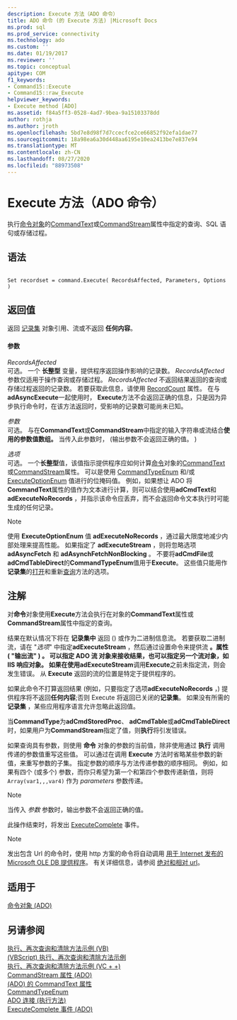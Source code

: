 ```yaml
---
description: Execute 方法（ADO 命令）
title: ADO 命令 (的 Execute 方法) |Microsoft Docs
ms.prod: sql
ms.prod_service: connectivity
ms.technology: ado
ms.custom: ''
ms.date: 01/19/2017
ms.reviewer: ''
ms.topic: conceptual
apitype: COM
f1_keywords:
- Command15::Execute
- Command15::raw_Execute
helpviewer_keywords:
- Execute method [ADO]
ms.assetid: f84a5ff3-0528-4ad7-9bea-9a15103378dd
author: rothja
ms.author: jroth
ms.openlocfilehash: 5bd7e8d98f7d7ccecfce2ce66852f92efa1dae77
ms.sourcegitcommit: 18a98ea6a30d448aa6195e10ea2413be7e837e94
ms.translationtype: MT
ms.contentlocale: zh-CN
ms.lasthandoff: 08/27/2020
ms.locfileid: "88973508"
---
```

# <a name="execute-method-ado-command"></a>Execute 方法（ADO 命令）
执行[命令对象](../../../ado/reference/ado-api/command-object-ado.md)的[CommandText](../../../ado/reference/ado-api/commandtext-property-ado.md)或[CommandStream](../../../ado/reference/ado-api/commandstream-property-ado.md)属性中指定的查询、SQL 语句或存储过程。  
  
## <a name="syntax"></a>语法  
  
```  
  
Set recordset = command.Execute( RecordsAffected, Parameters, Options )  
```  
  
## <a name="return-value"></a>返回值  
 返回 [记录集](../../../ado/reference/ado-api/recordset-object-ado.md) 对象引用、流或不返回 **任何内容**。  
  
#### <a name="parameters"></a>参数  
 *RecordsAffected*  
 可选。 一个 **长整型** 变量，提供程序返回操作影响的记录数。 *RecordsAffected*参数仅适用于操作查询或存储过程。 *RecordsAffected* 不返回结果返回的查询或存储过程返回的记录数。 若要获取此信息，请使用 [RecordCount](../../../ado/reference/ado-api/recordcount-property-ado.md) 属性。 在与**adAsyncExecute**一起使用时， **Execute**方法不会返回正确的信息，只是因为异步执行命令时，在该方法返回时，受影响的记录数可能尚未已知。  
  
 *参数*  
 可选。 与在**CommandText**或**CommandStream**中指定的输入字符串或流结合**使用的参数值数组。** 当传入此参数时， (输出参数不会返回正确的值。 )   
  
 *选项*  
 可选。 一个**长整型**值，该值指示提供程序应如何计算[命令](../../../ado/reference/ado-api/command-object-ado.md)对象的[CommandText](../../../ado/reference/ado-api/commandtext-property-ado.md)或[CommandStream](../../../ado/reference/ado-api/commandstream-property-ado.md)属性。 可以是使用 [CommandTypeEnum](../../../ado/reference/ado-api/commandtypeenum.md) 和/或 [ExecuteOptionEnum](../../../ado/reference/ado-api/executeoptionenum.md) 值进行的位掩码值。 例如，如果想让 ADO 将**CommandText**属性的值作为文本进行计算，则可以结合使用**adCmdText**和**adExecuteNoRecords** ，并指示该命令应丢弃，而不会返回命令文本执行时可能生成的任何记录。  
  
> [!NOTE]
>  使用 **ExecuteOptionEnum** 值 **adExecuteNoRecords** ，通过最大限度地减少内部处理来提高性能。 如果指定了 **adExecuteStream** ，则将忽略选项 **adAsyncFetch** 和 **adAsynchFetchNonBlocking** 。 不要将**adCmdFile**或**adCmdTableDirect**的**CommandTypeEnum**值用于**Execute**。 这些值只能用作**记录集**的[打开](../../../ado/reference/ado-api/open-method-ado-recordset.md)和重新[查询](../../../ado/reference/ado-api/requery-method.md)方法的选项。  
  
## <a name="remarks"></a>注解  
 对**命令**对象使用**Execute**方法会执行在对象的**CommandText**属性或**CommandStream**属性中指定的查询。  
  
 结果在默认情况下将在 **记录集中** 返回 () 或作为二进制信息流。 若要获取二进制流，请在 "*选项*" 中指定**adExecuteStream** ，然后通过设置命令来提供流 **。属性 ( "输出流" ) **。 可以指定 ADO **流** 对象来接收结果，也可以指定另一个流对象，如 IIS 响应对象。 如果在使用**adExecuteStream**调用**Execute**之前未指定流，则会发生错误。 从 **Execute** 返回的流的位置是特定于提供程序的。  
  
 如果此命令不打算返回结果 (例如，只要指定了选项**adExecuteNoRecords** ，) 提供程序将不返回**任何内容**;否则 Execute 将返回已关闭的**记录集**。 如果没有所需的 **记录集** ，某些应用程序语言允许忽略此返回值。  
  
 当**CommandType**为**adCmdStoredProc**、 **adCmdTable**或**adCmdTableDirect**时，如果用户为**CommandStream**指定了值，则**执行**将引发错误。  
  
 如果查询具有参数，则使用 **命令** 对象的参数的当前值，除非使用通过 **执行** 调用传递的参数值重写这些值。 可以通过在调用 **Execute** 方法时省略某些参数的新值，来重写参数的子集。 指定参数的顺序与方法传递参数的顺序相同。 例如，如果有四个 (或多个) 参数，而你只希望为第一个和第四个参数传递新值，则将 `Array(var1,,,var4)` 作为 *parameters* 参数传递。  
  
> [!NOTE]
>  当传入 *参数* 参数时，输出参数不会返回正确的值。  
  
 此操作结束时，将发出 [ExecuteComplete](../../../ado/reference/ado-api/executecomplete-event-ado.md) 事件。  
  
> [!NOTE]
>  发出包含 Url 的命令时，使用 http 方案的命令将自动调用 [用于 Internet 发布的 Microsoft OLE DB 提供程序](../../../ado/guide/appendixes/microsoft-ole-db-provider-for-internet-publishing.md)。 有关详细信息，请参阅 [绝对和相对 url](../../../ado/guide/data/absolute-and-relative-urls.md)。  
  
## <a name="applies-to"></a>适用于  
 [命令对象 (ADO)](../../../ado/reference/ado-api/command-object-ado.md)  
  
## <a name="see-also"></a>另请参阅  
 [执行、再次查询和清除方法示例 (VB) ](../../../ado/reference/ado-api/execute-requery-and-clear-methods-example-vb.md)   
 [ (VBScript) 执行、再次查询和清除方法示例 ](../../../ado/reference/ado-api/execute-requery-and-clear-methods-example-vbscript.md)   
 [执行、再次查询和清除方法示例 (VC + +) ](../../../ado/reference/ado-api/execute-requery-and-clear-methods-example-vc.md)   
 [CommandStream 属性 (ADO) ](../../../ado/reference/ado-api/commandstream-property-ado.md)   
 [ (ADO) 的 CommandText 属性 ](../../../ado/reference/ado-api/commandtext-property-ado.md)   
 [CommandTypeEnum](../../../ado/reference/ado-api/commandtypeenum.md)   
 [ADO 连接 (执行方法) ](../../../ado/reference/ado-api/execute-method-ado-connection.md)   
 [ExecuteComplete 事件 (ADO)](../../../ado/reference/ado-api/executecomplete-event-ado.md)
